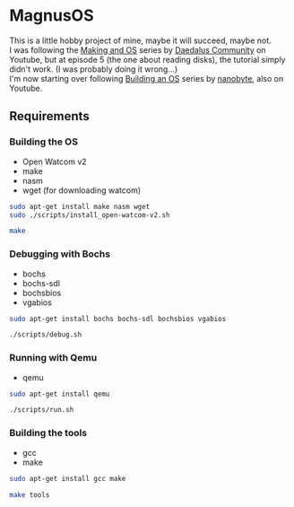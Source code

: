 # MagnusOS
This is a little hobby project of mine, maybe it will succeed, maybe not.<br>
I was following the [Making and OS](https://www.youtube.com/watch?v=MwPjvJ9ulSc&list=PLm3B56ql_akNcvH8vvJRYOc7TbYhRs19M) series by [Daedalus Community](https://www.youtube.com/@DaedalusCommunity) on Youtube, but at episode 5 (the one about reading disks), the tutorial simply didn't work. (I was probably doing it wrong...)<br>
I'm now starting over following [Building an OS](https://www.youtube.com/watch?v=9t-SPC7Tczc&list=PLFjM7v6KGMpiH2G-kT781ByCNC_0pKpPN) series by [nanobyte](https://www.youtube.com/@nanobyte-dev), also on Youtube.

## Requirements
### Building the OS
  - Open Watcom v2
  - make
  - nasm
  - wget (for downloading watcom)
```sh
sudo apt-get install make nasm wget
sudo ./scripts/install_open-watcom-v2.sh
```
```sh
make
```
### Debugging with Bochs
  - bochs
  - bochs-sdl
  - bochsbios
  - vgabios
```sh
sudo apt-get install bochs bochs-sdl bochsbios vgabios
```
```sh
./scripts/debug.sh
```
### Running with Qemu
  - qemu
```sh
sudo apt-get install qemu
```
```sh
./scripts/run.sh
```
### Building the tools
  - gcc
  - make
```sh
sudo apt-get install gcc make
```
```sh
make tools
```